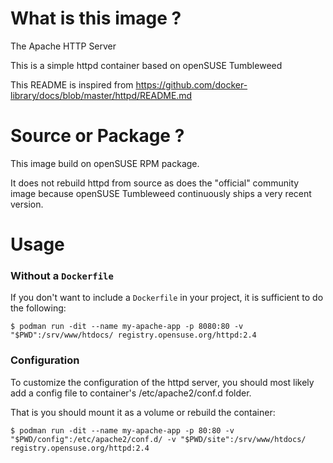 # What is this image ?

The Apache HTTP Server

This is a simple httpd container based on openSUSE Tumbleweed

This README is inspired from https://github.com/docker-library/docs/blob/master/httpd/README.md

# Source or Package ?

This image build on openSUSE RPM package.

It does not rebuild httpd from source as does the "official" community image
because openSUSE Tumbleweed continuously ships a very recent version.

# Usage

### Without a `Dockerfile`

If you don't want to include a `Dockerfile` in your project, it is sufficient to do the following:

```console
$ podman run -dit --name my-apache-app -p 8080:80 -v "$PWD":/srv/www/htdocs/ registry.opensuse.org/httpd:2.4
```

### Configuration

To customize the configuration of the httpd server, you should most likely add a config file to
container's /etc/apache2/conf.d folder.

That is you should mount it as a volume or rebuild the container:

```console
$ podman run -dit --name my-apache-app -p 80:80 -v "$PWD/config":/etc/apache2/conf.d/ -v "$PWD/site":/srv/www/htdocs/ registry.opensuse.org/httpd:2.4
```
